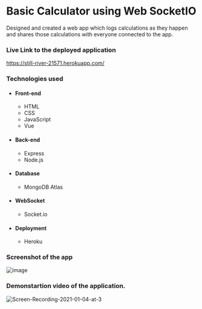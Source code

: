 # Basic Calculator using Web SocketIO

Designed and created a web app which logs calculations as they happen and shares those calculations with everyone connected to the app.

### Live Link to the deployed application

 https://still-river-21571.herokuapp.com/

### Technologies used

 * #### Front-end

   * HTML
   * CSS
   * JavaScript
   * Vue

 * #### Back-end

   * Express
   * Node.js

 * #### Database

   * MongoDB Atlas

 * #### WebSocket

   * Socket.io

 * #### Deployment

   * Heroku

### Screenshot of the app
  
 ![image](https://user-images.githubusercontent.com/54049200/103589632-b39bd400-4ea0-11eb-967b-4ca5dbc519a8.png)

### Demonstartion video of the application.

![Screen-Recording-2021-01-04-at-3](https://user-images.githubusercontent.com/54049200/103591269-7fc2ad80-4ea4-11eb-826a-73a660ec5924.gif)

